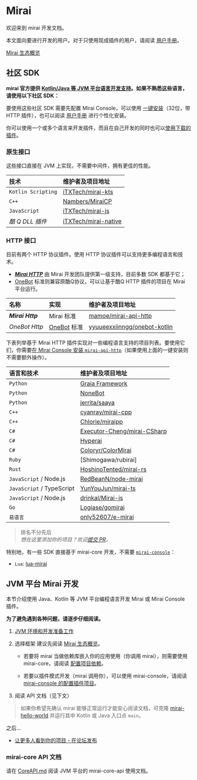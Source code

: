 # Mirai

欢迎来到 mirai 开发文档。

本文面向要进行开发的用户。对于只使用现成插件的用户，请阅读 [用户手册](UserManual.md)。

[Mirai 生态概览](mirai-ecology.md)

## 社区 SDK

**mirai 官方提供 [Kotlin/Java 等 JVM 平台语言开发支持](#jvm-平台-mirai-开发)。如果不熟悉这些语言，请使用以下社区 SDK：**

要使用这些社区 SDK 需要先配置 Mirai Console，可以使用 [一键安装](https://mirai.mamoe.net/assets/uploads/files/1618372079496-install-20210412.cmd)（32位，带 HTTP 插件），也可以阅读 [用户手册](UserManual.md) 进行个性化安装。

你可以使用一个或多个语言来开发插件，而且在自己开发的同时也可以[使用下载的插件](UserManual.md#下载和安装插件)。

[`mirai-console`]: https://github.com/mamoe/mirai-console

[mamoe/mirai-api-http]: https://github.com/mamoe/mirai-api-http
[iTXTech/mirai-native]: https://github.com/iTXTech/mirai-native
[iTXTech/mirai-js]: https://github.com/iTXTech/mirai-js
[iTXTech/mirai-kts]: https://github.com/iTXTech/mirai-kts
[GraiaProject/Application]: https://github.com/GraiaProject/Application
[NoneBot]: https://github.com/nonebot/nonebot2
[RedBeanN/node-mirai]: https://github.com/RedBeanN/node-mirai
[Logiase/gomirai]: https://github.com/Logiase/gomirai
[cyanray/mirai-cpp]: https://github.com/cyanray/mirai-cpp
[Chlorie/miraipp]: https://github.com/Chlorie/miraipp-template
[Executor-Cheng/mirai-CSharp]: https://github.com/Executor-Cheng/mirai-CSharp
[HoshinoTented/mirai-rs]: https://github.com/HoshinoTented/mirai-rs
[YunYouJun/mirai-ts]: https://github.com/YunYouJun/mirai-ts
[only52607/e-mirai]: https://github.com/only52607/e-mirai
[theGravityLab/ProjHyperai]: https://github.com/theGravityLab/ProjHyperai
[yyuueexxiinngg/onebot-kotlin]: https://github.com/yyuueexxiinngg/onebot-kotlin
[Nambers/MiraiCP]:https://github.com/Nambers/MiraiCP
[drinkal/Mirai-js]:https://github.com/drinkal/Mirai-js
[Coloryr/ColorMirai]: https://github.com/Coloryr/ColorMirai

[OneBot]: https://github.com/howmanybots/onebot
[Mirai HTTP]: https://github.com/project-mirai/mirai-api-http
[jerrita/saaya]: https://github.com/jerrita/saaya

### 原生接口

这些接口直接在 JVM 上实现，不需要中间件，拥有更佳的性能。

| 技术                | 维护者及项目地址          |
|:-------------------|:-----------------------|
| `Kotlin Scripting` | [iTXTech/mirai-kts]    |
| `C++`              | [Nambers/MiraiCP]      |
| `JavaScript`       | [iTXTech/mirai-js]     |
| *酷 Q DLL 插件*     | [iTXTech/mirai-native] |

### HTTP 接口

目前有两个 HTTP 协议插件。使用 HTTP 协议插件可以支持更多编程语言和技术。

- [***Mirai HTTP***][Mirai HTTP] 由 Mirai 开发团队提供第一级支持，目前多数 SDK 都基于它；
- [OneBot] 标准则兼容原酷Q协议，可以让基于酷Q HTTP 插件的项目在 Mirai 平台运行。

| 名称              | 实现          | 维护者及项目地址                  |
|:-----------------|:-------------|:-------------------------------|
| ***Mirai Http*** | Mirai 标准    | [mamoe/mirai-api-http]         |
| *OneBot Http*    | [OneBot] 标准 | [yyuueexxiinngg/onebot-kotlin] |

下表列举基于 Mirai HTTP 插件实现对一些编程语言支持的项目列表。要使用它们，你需要[在 Mirai Console 安装 `mirai-api-http`](https://github.com/project-mirai/mirai-api-http#%E5%AE%89%E8%A3%85mirai-api-http)（如果使用上面的一键安装则不需要额外操作）。


| 语言和技术                  | 维护者及项目地址                               |
|:--------------------------|:--------------------------------------------|
| `Python`                  | [Graia Framework][GraiaProject/Application] |
| `Python`                  | [NoneBot]                                   |
| `Python`                  | [jerrita/saaya]                             |
| `C++`                     | [cyanray/mirai-cpp]                         |
| `C++`                     | [Chlorie/miraipp]                           |
| `C#`                      | [Executor-Cheng/mirai-CSharp]               |
| `C#`                      | [Hyperai][theGravityLab/ProjHyperai]        |
| `C#`                      | [Coloryr/ColorMirai]                        |
| `Ruby`                    | [Shimogawa/rubirai]                         |
| `Rust`                    | [HoshinoTented/mirai-rs]                    |
| `JavaScript` / Node.js    | [RedBeanN/node-mirai]                       |
| `JavaScript` / TypeScript | [YunYouJun/mirai-ts]                        |
| `JavaScript` / Node.js    | [drinkal/Mirai-js]                          |
| `Go`                      | [Logiase/gomirai]                           |
| `易语言`                   | [only52607/e-mirai]                         |


> 排名不分先后  
> *想在这里添加你的项目？欢迎[提交 PR](https://github.com/mamoe/mirai/edit/dev/docs/README.md)。*

特别地，有一些 SDK 直接基于 mirai-core 开发，不需要 [`mirai-console`]：

- `Lua`: [lua-mirai](https://github.com/only52607/lua-mirai)

## JVM 平台 Mirai 开发

本节介绍使用 Java、Kotlin 等 JVM 平台编程语言开发 Mirai 或 Mirai Console 插件。

**为了避免遇到各种问题，请逐步仔细阅读。**

1. [JVM 环境和开发准备工作](Preparations.md#mirai---preparations)

2. 选择框架
   建议先阅读 [Mirai 生态概览](mirai-ecology.md)。

   - 若要将 mirai 当做依赖库嵌入你的应用使用（你调用 mirai），则需要使用 mirai-core，请阅读 [配置项目依赖](ConfiguringProjects.md)。

   - 若要以插件模式开发（mirai 调用你），可以使用 mirai-console，请阅读 [mirai-console 的配置插件项目](https://github.com/mamoe/mirai-console/blob/master/docs/ConfiguringProjects.md)。

4. 阅读 API 文档（见下文）


> 如果你希望先确认 mirai 能够正常运行才能安心阅读文档，可克隆 [mirai-hello-world](https://github.com/project-mirai/mirai-hello-world) 并运行其中 Kotlin 或 Java 入口点 `main`。


之后...

- [让更多人看到你的项目 - 在论坛发布](https://mirai.mamoe.net/category/6/%E9%A1%B9%E7%9B%AE%E5%8F%91%E5%B8%83)

### mirai-core API 文档

请在 [CoreAPI.md](CoreAPI.md) 阅读 JVM 平台的 mirai-core-api 使用文档。
